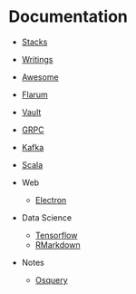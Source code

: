 # Documentation

- [Stacks](../README.md)

- [Writings](./writings.md)

- [Awesome](./awesome-lectures.md)

- [Flarum](./flarum.md)
- [Vault](./vault.md)
- [GRPC](./grpc.md)
- [Kafka](./kafka.md)
- [Scala](./kafka.md)

- Web
  - [Electron](./electron.md)

- Data Science
  - [Tensorflow](./tensorflow.md)
  - [RMarkdown](./rmarkdown.md)

- Notes
  - [Osquery](./osquery.md)

